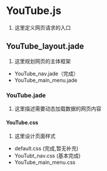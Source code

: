 # YouTube.js
1. 这里定义网页请求的入口
## YouTube_layout.jade
1. 这里规划网页的主体框架
+ YouTube_nav.jade（完成）
+ YouTube_main_menu.jade
### YouTube.jade
1. 这里描述需要动态加载数据的网页内容
#### YouTube.css
1. 这里设计页面样式
+ default.css (完成,暂无补充)
+ YouTubt_nav.css (基本完成)
+ YouTube_main_menu.css